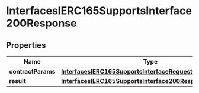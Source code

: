
# InterfacesIERC165SupportsInterface200Response

## Properties
Name | Type | Description | Notes
------------ | ------------- | ------------- | -------------
**contractParams** | [**InterfacesIERC165SupportsInterfaceRequestContractParams**](InterfacesIERC165SupportsInterfaceRequestContractParams.md) |  | 
**result** | [**InterfacesIERC165SupportsInterface200ResponseResult**](InterfacesIERC165SupportsInterface200ResponseResult.md) |  | 



